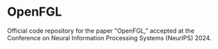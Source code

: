 # OpenFGL

Official code repository for the paper "OpenFGL," accepted at the Conference on Neural Information Processing Systems (NeurIPS) 2024.

